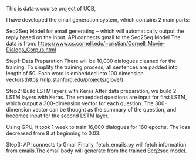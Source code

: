 This is data-x course project of UCB, 



I have developed the email generation system, which contains 2 main parts:

Seq2Seq Model for email generating – which will automatically output the reply based on the input.
API connects gmail to the Seq2Seq Model
The data is from: https://www.cs.cornell.edu/~cristian/Cornell_Movie-Dialogs_Corpus.html

Step1: Data Preparation There will be 10,000 dialogues cleaned for the training. To simplify the training process, all sentences are padded into length of 50. Each word is embedded into 100 dimension vectors(https://nlp.stanford.edu/projects/glove/).

Step2: Build LSTM layers with Keras After data preparation, we build 2 LSTM layers with Keras. The embedded questions are input for first LSTM, which output a 300-dimension vector for each question. The 300-dimension vector can be thought as the summary of the question, and becomes input for the second LSTM layer.

Using GPU, it took 1 week to train 16,000 dialogues for 160 epochs. The loss decreased from 8 at beginning to 0.03.

Step3: API connects to Gmail Finally, fetch_emails.py will fetch information from emails.The email body will generate from the trained Seq2seq model.
